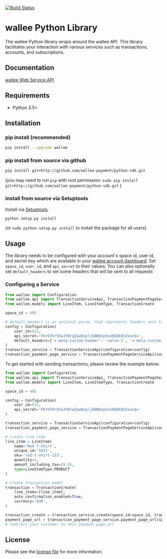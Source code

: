 [![Build Status](https://travis-ci.org/wallee-payment/python-sdk.svg?branch=master)](https://travis-ci.org/wallee-payment/python-sdk)

# wallee Python Library

The wallee Python library wraps around the wallee API. This library facilitates your interaction with various services such as transactions, accounts, and subscriptions.

## Documentation

[wallee Web Service API](https://app-wallee.com/doc/api/web-service)

## Requirements

- Python 3.5+

## Installation

### pip install (recommended)
```sh
pip install --upgrade wallee
```

### pip install from source via github

```sh
pip install git+http://github.com/wallee-payment/python-sdk.git
```
(you may need to run `pip` with root permission: `sudo pip install git+http://github.com/wallee-payment/python-sdk.git` )

### install from source via Setuptools

Install via [Setuptools](http://pypi.python.org/pypi/setuptools).

```sh
python setup.py install
```
(or `sudo python setup.py install` to install the package for all users)

## Usage
The library needs to be configured with your account's space id, user id, and secret key which are available in your [wallee
account dashboard](https://app-wallee.com/account/select). Set `space_id`, `user_id`, and `api_secret` to their values.
You can also optionally set `default_headers` to set some headers that will be sent to all requests

### Configuring a Service

```python
from wallee import Configuration
from wallee.api import TransactionServiceApi, TransactionPaymentPageServiceApi
from wallee.models import LineItem, LineItemType, TransactionCreate

space_id = 405

# default_headers is an optional param, that represents headers sent to all requests
config = Configuration(
    user_id=512,
    api_secret='FKrO76r5VwJtBrqZawBspljbBNOxp5veKQQkOnZxucQ=',
    default_headers={'x-meta-custom-header': 'value-1', 'x-meta-custom-header-2': 'value-2'}
)
transaction_service = TransactionServiceApi(configuration=config)
transaction_payment_page_service = TransactionPaymentPageServiceApi(configuration=config)

```

To get started with sending transactions, please review the example below:

```python
from wallee import Configuration
from wallee.api import TransactionServiceApi, TransactionPaymentPageServiceApi
from wallee.models import LineItem, LineItemType, TransactionCreate

space_id = 405

config = Configuration(
    user_id=512,
    api_secret='FKrO76r5VwJtBrqZawBspljbBNOxp5veKQQkOnZxucQ='
)

transaction_service = TransactionServiceApi(configuration=config)
transaction_payment_page_service = TransactionPaymentPageServiceApi(configuration=config)

# create line item
line_item = LineItem(
    name='Red T-Shirt',
    unique_id='5412',
    sku='red-t-shirt-123',
    quantity=1,
    amount_including_tax=29.95,
    type=LineItemType.PRODUCT
)

# create transaction model
transaction = TransactionCreate(
    line_items=[line_item],
    auto_confirmation_enabled=True,
    currency='EUR',
)

transaction_create = transaction_service.create(space_id=space_id, transaction=transaction)
payment_page_url = transaction_payment_page_service.payment_page_url(space_id=space_id, id=transaction_create.id)
# redirect your customer to this payment_page_url
```


## License

Please see the [license file](https://github.com/wallee-payment/python-sdk/blob/master/LICENSE) for more information.